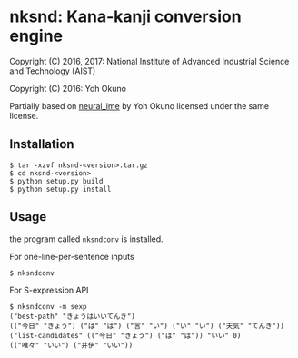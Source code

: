 # nksnd: Kana-kanji conversion engine

Copyright (C) 2016, 2017: National Institute of Advanced Industrial Science and Technology (AIST)

Copyright (C) 2016: Yoh Okuno

Partially based on [neural_ime](https://github.com/yohokuno/neural_ime/blob/master/LICENSE) by Yoh Okuno licensed under the same license.

## Installation

```shell
$ tar -xzvf nksnd-<version>.tar.gz
$ cd nksnd-<version>
$ python setup.py build
$ python setup.py install
```

## Usage

the program called `nksndconv` is installed.

For one-line-per-sentence inputs
```shell
$ nksndconv
```

For S-expression API
```shell
$ nksndconv -m sexp
("best-path" "きょうはいいてんき")
(("今日" "きょう") ("は" "は") ("言" "い") ("い" "い") ("天気" "てんき"))
("list-candidates" (("今日" "きょう") ("は" "は")) "いい" 0)
(("唯々" "いい") ("井伊" "いい"))
```
